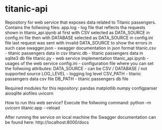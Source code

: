 # titanic-api
Repository for web service that exposes data related to Titanic passengers.
Contains the follwoing files:
    app.log - log file that reflects tha requests shown in titanix_api.ipynb
              at first with CSV selected as DATA_SOURCE in config.ini file
              then with DATABASE selected as DATA_SOURCE in config.ini file
              last request was sent with invalid DATA_SOURCE to show the errors in such case
    swagger.json - swagger documentation in json format
    titanic.csv - titanic passengers data in csv
    titanic.db - titanic passengers data in sqlite3 db file
    titanic.py - web service implementation
    titanic_api.ipynb - usages of the web service
    config.ini - configuration file where you can set the follwoing attributes:
                  DATA_SOURCE - can be CSV / DATABASE /  not supported source
                  LOG_LEVEL - logging log level
                  CSV_PATH - titanic passengers data csv file 
                  DB_PATH - titanic passengers db file 


Required modules for this repository:
pandas matplotlib numpy configparser aiosqlite aiofiles uvicorn

How to run this web service? Execute the follwoing command:
python -m uvicorn titanic:app --reload

After running the service on local machine the Swagger documentation can be found here:
http://localhost:8000/docs
                
